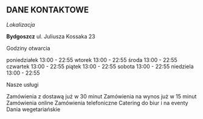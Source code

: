 ## DANE KONTAKTOWE

*Lokalizacja*

**Bydgoszcz** 
ul. Juliusza Kossaka 23

Godziny otwarcia

 poniedziałek 13:00 - 22:55 
 wtorek 13:00 - 22:55
 środa 13:00 - 22:55
 czwartek 13:00 - 22:55
 piątek 13:00 - 22:55
 sobota 13:00 - 22:55
 niedziela 13:00 - 22:55

Nasze usługi

Zamówienia z dostawą już w 30 minut
Zamówienia na wynos już w 15 minut
Zamówienia online
Zamówienia telefoniczne
Catering do biur i na eventy
Dania wegetariańskie
